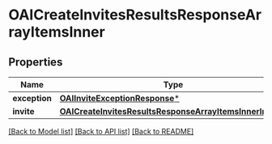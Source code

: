 # OAICreateInvitesResultsResponseArrayItemsInner

## Properties
Name | Type | Description | Notes
------------ | ------------- | ------------- | -------------
**exception** | [**OAIInviteExceptionResponse***](OAIInviteExceptionResponse.md) |  | [optional] 
**invite** | [**OAICreateInvitesResultsResponseArrayItemsInnerInvite***](OAICreateInvitesResultsResponseArrayItemsInnerInvite.md) |  | [optional] 

[[Back to Model list]](../README.md#documentation-for-models) [[Back to API list]](../README.md#documentation-for-api-endpoints) [[Back to README]](../README.md)



